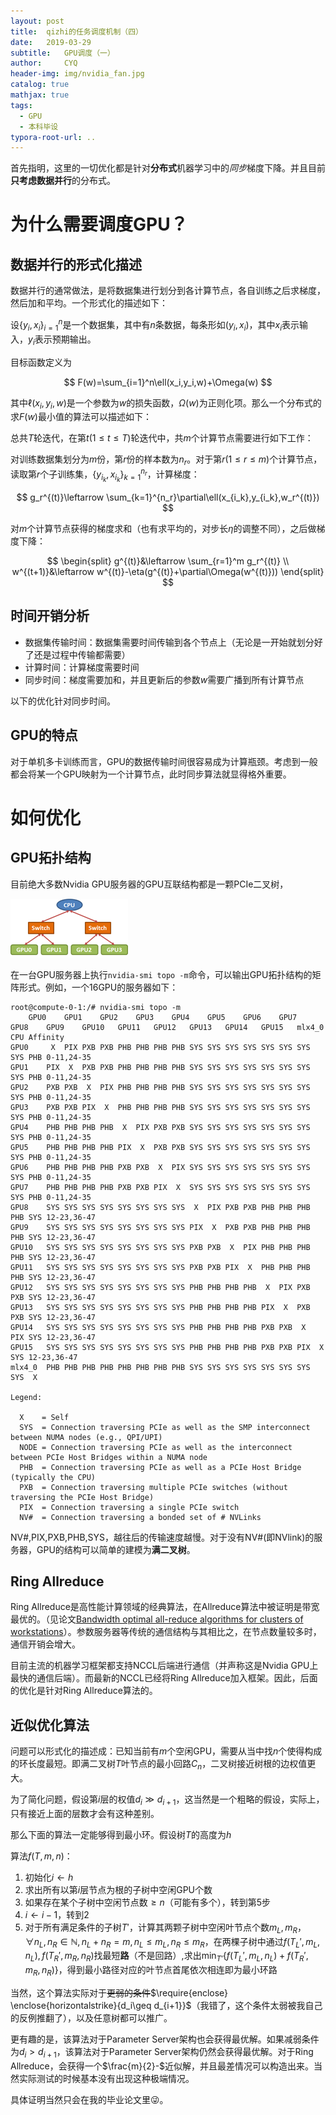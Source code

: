 ```yaml
---
layout: post
title:  qizhi的任务调度机制（四）
date:   2019-03-29
subtitle:   GPU调度（一）
author:     CYQ
header-img: img/nvidia_fan.jpg
catalog: true
mathjax: true
tags:
  - GPU
  - 本科毕设
typora-root-url: ..
---
```


首先指明，这里的一切优化都是针对**分布式**机器学习中的*同步*梯度下降。并且目前**只考虑数据并行**的分布式。

# 为什么需要调度GPU？

## 数据并行的形式化描述

数据并行的通常做法，是将数据集进行划分到各计算节点，各自训练之后求梯度，然后加和平均。一个形式化的描述如下：

设$\lbrace y_i,x_i\rbrace_{i=1}^n​$是一个数据集，其中有$n​$条数据，每条形如$(y_i,x_i)​$，其中$x_i​$表示输入，$y_i​$表示预期输出。

目标函数定义为

$$
F(w)=\sum_{i=1}^n\ell(x_i,y_i,w)+\Omega(w)
$$

其中$\ell(x_i,y_i,w)​$是一个参数为$w​$的损失函数，$\Omega(w)​$为正则化项。那么一个分布式的求$F(w)​$最小值的算法可以描述如下：

总共$T​$轮迭代，在第$t(1\leq t \leq T)​$轮迭代中，共$m​$个计算节点需要进行如下工作：

对训练数据集划分为$m$份，第$r$份的样本数为$n_r$。对于第$r(1\leq r \leq m)$个计算节点，读取第$r$个子训练集，$\lbrace y_{i_k},x_{i_k}\rbrace_{k=1}^{n_r}$，计算梯度：

$$
g_r^{(t)}\leftarrow \sum_{k=1}^{n_r}\partial\ell(x_{i_k},y_{i_k},w_r^{(t)})
$$

对$m​$个计算节点获得的梯度求和（也有求平均的，对步长$\eta​$的调整不同），之后做梯度下降：

$$
\begin{split}
g^{(t)}&\leftarrow \sum_{r=1}^m g_r^{(t)} \\
w^{(t+1)}&\leftarrow w^{(t)}-\eta(g^{(t)}+\partial\Omega(w^{(t)}))
\end{split}
$$

## 时间开销分析

- 数据集传输时间：数据集需要时间传输到各个节点上（无论是一开始就划分好了还是过程中传输都需要）
- 计算时间：计算梯度需要时间
- 同步时间：梯度需要加和，并且更新后的参数$w$需要广播到所有计算节点

以下的优化针对同步时间。

## GPU的特点

对于单机多卡训练而言，GPU的数据传输时间很容易成为计算瓶颈。考虑到一般都会将某一个GPU映射为一个计算节点，此时同步算法就显得格外重要。

# 如何优化

## GPU拓扑结构

目前绝大多数Nvidia GPU服务器的GPU互联结构都是一颗PCIe二叉树，

![](/img/nvidia_tree.png)

在一台GPU服务器上执行`nvidia-smi topo -m`命令，可以输出GPU拓扑结构的矩阵形式。例如，一个16GPU的服务器如下：

```
root@compute-0-1:/# nvidia-smi topo -m
	GPU0	GPU1	GPU2	GPU3	GPU4	GPU5	GPU6	GPU7	GPU8	GPU9	GPU10	GPU11	GPU12	GPU13	GPU14	GPU15	mlx4_0	CPU Affinity
GPU0	 X 	PIX	PXB	PXB	PHB	PHB	PHB	PHB	SYS	SYS	SYS	SYS	SYS	SYS	SYS	SYS	PHB	0-11,24-35
GPU1	PIX	 X 	PXB	PXB	PHB	PHB	PHB	PHB	SYS	SYS	SYS	SYS	SYS	SYS	SYS	SYS	PHB	0-11,24-35
GPU2	PXB	PXB	 X 	PIX	PHB	PHB	PHB	PHB	SYS	SYS	SYS	SYS	SYS	SYS	SYS	SYS	PHB	0-11,24-35
GPU3	PXB	PXB	PIX	 X 	PHB	PHB	PHB	PHB	SYS	SYS	SYS	SYS	SYS	SYS	SYS	SYS	PHB	0-11,24-35
GPU4	PHB	PHB	PHB	PHB	 X 	PIX	PXB	PXB	SYS	SYS	SYS	SYS	SYS	SYS	SYS	SYS	PHB	0-11,24-35
GPU5	PHB	PHB	PHB	PHB	PIX	 X 	PXB	PXB	SYS	SYS	SYS	SYS	SYS	SYS	SYS	SYS	PHB	0-11,24-35
GPU6	PHB	PHB	PHB	PHB	PXB	PXB	 X 	PIX	SYS	SYS	SYS	SYS	SYS	SYS	SYS	SYS	PHB	0-11,24-35
GPU7	PHB	PHB	PHB	PHB	PXB	PXB	PIX	 X 	SYS	SYS	SYS	SYS	SYS	SYS	SYS	SYS	PHB	0-11,24-35
GPU8	SYS	SYS	SYS	SYS	SYS	SYS	SYS	SYS	 X 	PIX	PXB	PXB	PHB	PHB	PHB	PHB	SYS	12-23,36-47
GPU9	SYS	SYS	SYS	SYS	SYS	SYS	SYS	SYS	PIX	 X 	PXB	PXB	PHB	PHB	PHB	PHB	SYS	12-23,36-47
GPU10	SYS	SYS	SYS	SYS	SYS	SYS	SYS	SYS	PXB	PXB	 X 	PIX	PHB	PHB	PHB	PHB	SYS	12-23,36-47
GPU11	SYS	SYS	SYS	SYS	SYS	SYS	SYS	SYS	PXB	PXB	PIX	 X 	PHB	PHB	PHB	PHB	SYS	12-23,36-47
GPU12	SYS	SYS	SYS	SYS	SYS	SYS	SYS	SYS	PHB	PHB	PHB	PHB	 X 	PIX	PXB	PXB	SYS	12-23,36-47
GPU13	SYS	SYS	SYS	SYS	SYS	SYS	SYS	SYS	PHB	PHB	PHB	PHB	PIX	 X 	PXB	PXB	SYS	12-23,36-47
GPU14	SYS	SYS	SYS	SYS	SYS	SYS	SYS	SYS	PHB	PHB	PHB	PHB	PXB	PXB	 X 	PIX	SYS	12-23,36-47
GPU15	SYS	SYS	SYS	SYS	SYS	SYS	SYS	SYS	PHB	PHB	PHB	PHB	PXB	PXB	PIX	 X 	SYS	12-23,36-47
mlx4_0	PHB	PHB	PHB	PHB	PHB	PHB	PHB	PHB	SYS	SYS	SYS	SYS	SYS	SYS	SYS	SYS	 X 	

Legend:

  X    = Self
  SYS  = Connection traversing PCIe as well as the SMP interconnect between NUMA nodes (e.g., QPI/UPI)
  NODE = Connection traversing PCIe as well as the interconnect between PCIe Host Bridges within a NUMA node
  PHB  = Connection traversing PCIe as well as a PCIe Host Bridge (typically the CPU)
  PXB  = Connection traversing multiple PCIe switches (without traversing the PCIe Host Bridge)
  PIX  = Connection traversing a single PCIe switch
  NV#  = Connection traversing a bonded set of # NVLinks
```

NV#,PIX,PXB,PHB,SYS，越往后的传输速度越慢。对于没有NV#(即NVlink)的服务器，GPU的结构可以简单的建模为**满二叉树**。

## Ring Allreduce

Ring Allreduce是高性能计算领域的经典算法，在Allreduce算法中被证明是带宽最优的。（见论文[Bandwidth optimal all-reduce algorithms for clusters of workstations](http://www.cs.fsu.edu/~xyuan/paper/09jpdc.pdf)）。参数服务器等传统的通信结构与其相比之，在节点数量较多时，通信开销会增大。

目前主流的机器学习框架都支持NCCL后端进行通信（并声称这是Nvidia GPU上最快的通信后端）。而最新的NCCL已经将Ring Allreduce加入框架。因此，后面的优化是针对Ring Allreduce算法的。

## 近似优化算法

问题可以形式化的描述成：已知当前有$m​$个空闲GPU，需要从当中找$n​$个使得构成的环长度最短。即满二叉树$T​$叶节点的最小回路$C_n​$，二叉树接近树根的边权值更大。

为了简化问题，假设第$i​$层的权值$d_i\gg d_{i+1}​$，这当然是一个粗略的假设，实际上，只有接近上面的层数才会有这种差别。

那么下面的算法一定能够得到最小环。假设树$T​$的高度为$h​$

算法$f(T,m,n)$：

1. 初始化$i\leftarrow h​$
2. 求出所有以第$i​$层节点为根的子树中空闲GPU个数
3. 如果存在某个子树中空闲节点数$\geq n​$（可能有多个），转到第5步
4. $i\leftarrow i -1​$，转到2
5. 对于所有满足条件的子树$T'​$，计算其两颗子树中空闲叶节点个数$m_L,m_R​$，$\forall n_L,n_R\in\mathbb{N},n_L+n_R=m,n_L\leq m_L,n_R\leq m_R​$，在两棵子树中通过$f(T_L',m_L,n_L),f(T_R',m_R,n_R)​$找最短**路**（不是回路）,求出$\min_{T'}\lbrace f(T_L',m_L,n_L)+f(T_R',m_R,n_R)\rbrace​$，得到最小路径对应的叶节点首尾依次相连即为最小环路

当然，这个算法实际对于~~更弱的条件~~$\require{enclose} \enclose{horizontalstrike}{d_i\geq d_{i+1}}$（我错了，这个条件太弱被我自己的反例推翻了），以及任意树都可以推广。

更有趣的是，该算法对于Parameter Server架构也会获得最优解。如果减弱条件为$d_i>d_{i+1}$，该算法对于Parameter Server架构仍然会获得最优解。对于Ring Allreduce，会获得一个$\frac{m}{2}-$近似解，并且最差情况可以构造出来。当然实际测试的时候基本没有出现这种极端情况。

具体证明当然只会在我的毕业论文里😜。



